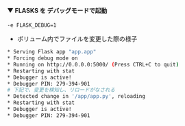 #### ▼ FLASKS を デバッグモードで起動
`-e FLASK_DEBUG=1`

* ボリューム内でファイルを変更した際の様子

```sh
* Serving Flask app "app.app"
* Forcing debug mode on
* Running on http://0.0.0.0:5000/ (Press CTRL+C to quit)
* Restarting with stat
* Debugger is active!
* Debugger PIN: 279-394-901
# 下記で、変更を検知し、リロードがなされる
* Detected change in '/app/app.py', reloading
* Restarting with stat
* Debugger is active!
* Debugger PIN: 279-394-901
```
